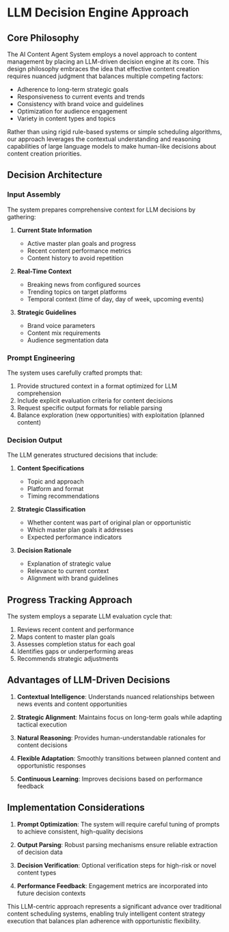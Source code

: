 # LLM Decision Engine Approach

## Core Philosophy

The AI Content Agent System employs a novel approach to content management by placing an LLM-driven decision engine at its core. This design philosophy embraces the idea that effective content creation requires nuanced judgment that balances multiple competing factors:

- Adherence to long-term strategic goals
- Responsiveness to current events and trends
- Consistency with brand voice and guidelines
- Optimization for audience engagement
- Variety in content types and topics

Rather than using rigid rule-based systems or simple scheduling algorithms, our approach leverages the contextual understanding and reasoning capabilities of large language models to make human-like decisions about content creation priorities.

## Decision Architecture

### Input Assembly

The system prepares comprehensive context for LLM decisions by gathering:

1. **Current State Information**
   - Active master plan goals and progress
   - Recent content performance metrics
   - Content history to avoid repetition

2. **Real-Time Context**
   - Breaking news from configured sources
   - Trending topics on target platforms
   - Temporal context (time of day, day of week, upcoming events)

3. **Strategic Guidelines**
   - Brand voice parameters
   - Content mix requirements
   - Audience segmentation data

### Prompt Engineering

The system uses carefully crafted prompts that:

1. Provide structured context in a format optimized for LLM comprehension
2. Include explicit evaluation criteria for content decisions
3. Request specific output formats for reliable parsing
4. Balance exploration (new opportunities) with exploitation (planned content)

### Decision Output

The LLM generates structured decisions that include:

1. **Content Specifications**
   - Topic and approach
   - Platform and format
   - Timing recommendations

2. **Strategic Classification**
   - Whether content was part of original plan or opportunistic
   - Which master plan goals it addresses
   - Expected performance indicators

3. **Decision Rationale**
   - Explanation of strategic value
   - Relevance to current context
   - Alignment with brand guidelines

## Progress Tracking Approach

The system employs a separate LLM evaluation cycle that:

1. Reviews recent content and performance
2. Maps content to master plan goals
3. Assesses completion status for each goal
4. Identifies gaps or underperforming areas
5. Recommends strategic adjustments

## Advantages of LLM-Driven Decisions

1. **Contextual Intelligence**: Understands nuanced relationships between news events and content opportunities

2. **Strategic Alignment**: Maintains focus on long-term goals while adapting tactical execution

3. **Natural Reasoning**: Provides human-understandable rationales for content decisions

4. **Flexible Adaptation**: Smoothly transitions between planned content and opportunistic responses

5. **Continuous Learning**: Improves decisions based on performance feedback

## Implementation Considerations

1. **Prompt Optimization**: The system will require careful tuning of prompts to achieve consistent, high-quality decisions

2. **Output Parsing**: Robust parsing mechanisms ensure reliable extraction of decision data

3. **Decision Verification**: Optional verification steps for high-risk or novel content types

4. **Performance Feedback**: Engagement metrics are incorporated into future decision contexts

This LLM-centric approach represents a significant advance over traditional content scheduling systems, enabling truly intelligent content strategy execution that balances plan adherence with opportunistic flexibility.